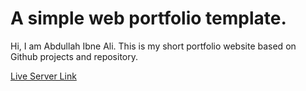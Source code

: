 # A simple web portfolio template.

Hi, I am Abdullah Ibne Ali. This is my short portfolio website based on Github projects and repository.

[Live Server Link](https://abdnimit1203.github.io/web-portfolio)
